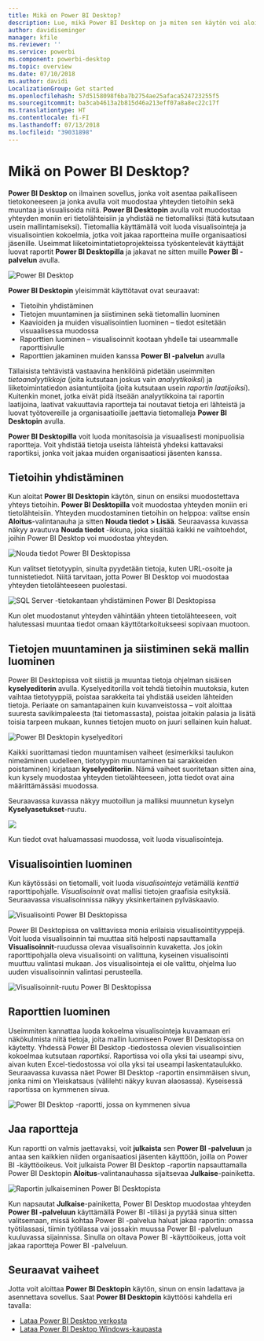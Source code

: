 ```yaml
---
title: Mikä on Power BI Desktop?
description: Lue, mikä Power BI Desktop on ja miten sen käytön voi aloittaa
author: davidiseminger
manager: kfile
ms.reviewer: ''
ms.service: powerbi
ms.component: powerbi-desktop
ms.topic: overview
ms.date: 07/10/2018
ms.author: davidi
LocalizationGroup: Get started
ms.openlocfilehash: 57d5158098f6ba7b2754ae25afaca524723255f5
ms.sourcegitcommit: ba3cab4613a2b815d46a213eff07a8a8ec22c17f
ms.translationtype: HT
ms.contentlocale: fi-FI
ms.lasthandoff: 07/13/2018
ms.locfileid: "39031898"
---
```

# <a name="what-is-power-bi-desktop"></a>Mikä on Power BI Desktop?

**Power BI Desktop** on ilmainen sovellus, jonka voit asentaa paikalliseen tietokoneeseen ja jonka avulla voit muodostaa yhteyden tietoihin sekä muuntaa ja visualisoida niitä. **Power BI Desktopin** avulla voit muodostaa yhteyden moniin eri tietolähteisiin ja yhdistää ne tietomalliksi (tätä kutsutaan usein mallintamiseksi). Tietomallia käyttämällä voit luoda visualisointeja ja visualisointien kokoelmia, jotka voit jakaa raportteina muille organisaatiosi jäsenille. Useimmat liiketoimintatietoprojekteissa työskentelevät käyttäjät luovat raportit **Power BI Desktopilla** ja jakavat ne sitten muille **Power BI -palvelun** avulla.

![Power BI Desktop](media/desktop-what-is-desktop/what-is-desktop_01.png)

**Power BI Desktopin** yleisimmät käyttötavat ovat seuraavat:

* Tietoihin yhdistäminen
* Tietojen muuntaminen ja siistiminen sekä tietomallin luominen
* Kaavioiden ja muiden visualisointien luominen – tiedot esitetään visuaalisessa muodossa
* Raporttien luominen – visualisoinnit kootaan yhdelle tai useammalle raporttisivulle
* Raporttien jakaminen muiden kanssa **Power BI -palvelun** avulla

Tällaisista tehtävistä vastaavina henkilöinä pidetään useimmiten *tietoanalyytikkoja* (joita kutsutaan joskus vain *analyytikoiksi*) ja liiketoimintatiedon asiantuntijoita (joita kutsutaan usein *raportin laatijoiksi*). Kuitenkin monet, jotka eivät pidä itseään analyytikkoina tai raportin laatijoina, laativat vakuuttavia raportteja tai noutavat tietoja eri lähteistä ja luovat työtovereille ja organisaatioille jaettavia tietomalleja **Power BI Desktopin** avulla.

**Power BI Desktopilla** voit luoda monitasoisia ja visuaalisesti monipuolisia raportteja. Voit yhdistää tietoja useista lähteistä yhdeksi kattavaksi raportiksi, jonka voit jakaa muiden organisaatiosi jäsenten kanssa. 

## <a name="connect-to-data"></a>Tietoihin yhdistäminen
Kun aloitat **Power BI Desktopin** käytön, sinun on ensiksi muodostettava yhteys tietoihin. **Power BI Desktopilla** voit muodostaa yhteyden moniin eri tietolähteisiin. Yhteyden muodostaminen tietoihin on helppoa: valitse ensin **Aloitus**-valintanauha ja sitten **Nouda tiedot > Lisää**. Seuraavassa kuvassa näkyy avautuva **Nouda tiedot** -ikkuna, joka sisältää kaikki ne vaihtoehdot, joihin Power BI Desktop voi muodostaa yhteyden.

![Nouda tiedot Power BI Desktopissa](media/desktop-what-is-desktop/what-is-desktop_02.png)

Kun valitset tietotyypin, sinulta pyydetään tietoja, kuten URL-osoite ja tunnistetiedot. Niitä tarvitaan, jotta Power BI Desktop voi muodostaa yhteyden tietolähteeseen puolestasi.

![SQL Server -tietokantaan yhdistäminen Power BI Desktopissa](media/desktop-what-is-desktop/what-is-desktop_03.png)

Kun olet muodostanut yhteyden vähintään yhteen tietolähteeseen, voit halutessasi muuntaa tiedot omaan käyttötarkoitukseesi sopivaan muotoon.

## <a name="transform-and-clean-data-create-a-model"></a>Tietojen muuntaminen ja siistiminen sekä mallin luominen

Power BI Desktopissa voit siistiä ja muuntaa tietoja ohjelman sisäisen **kyselyeditorin** avulla. Kyselyeditorilla voit tehdä tietoihin muutoksia, kuten vaihtaa tietotyyppiä, poistaa sarakkeita tai yhdistää useiden lähteiden tietoja. Periaate on samantapainen kuin kuvanveistossa – voit aloittaa suuresta savikimpaleesta (tai tietomassasta), poistaa joitakin palasia ja lisätä toisia tarpeen mukaan, kunnes tietojen muoto on juuri sellainen kuin haluat. 

![Power BI Desktopin kyselyeditori](media/desktop-getting-started/designer_gsg_editquery.png)

Kaikki suorittamasi tiedon muuntamisen vaiheet (esimerkiksi taulukon nimeäminen uudelleen, tietotyypin muuntaminen tai sarakkeiden poistaminen) kirjataan **kyselyeditoriin**. Nämä vaiheet suoritetaan sitten aina, kun kysely muodostaa yhteyden tietolähteeseen, jotta tiedot ovat aina määrittämässäsi muodossa.

Seuraavassa kuvassa näkyy muotoillun ja malliksi muunnetun kyselyn **Kyselyasetukset**-ruutu.

 ![](media/desktop-getting-started/shapecombine_querysettingsfinished.png)

Kun tiedot ovat haluamassasi muodossa, voit luoda visualisointeja. 

## <a name="create-visuals"></a>Visualisointien luominen 

Kun käytössäsi on tietomalli, voit luoda *visualisointeja* vetämällä *kenttiä* raporttipohjalle. *Visualisoinnit* ovat mallisi tietojen graafisia esityksiä. Seuraavassa visualisoinnissa näkyy yksinkertainen pylväskaavio. 

![Visualisointi Power BI Desktopissa](media/desktop-what-is-desktop/what-is-desktop_04.png)

Power BI Desktopissa on valittavissa monia erilaisia visualisointityyppejä. Voit luoda visualisoinnin tai muuttaa sitä helposti napsauttamalla **Visualisoinnit**-ruudussa olevaa visualisoinnin kuvaketta. Jos jokin raporttipohjalla oleva visualisointi on valittuna, kyseinen visualisointi muuttuu valintasi mukaan. Jos visualisointeja ei ole valittu, ohjelma luo uuden visualisoinnin valintasi perusteella.

![Visualisoinnit-ruutu Power BI Desktopissa](media/desktop-what-is-desktop/what-is-desktop_05.png)

## <a name="create-reports"></a>Raporttien luominen

Useimmiten kannattaa luoda kokoelma visualisointeja kuvaamaan eri näkökulmista niitä tietoja, joita mallin luomiseen Power BI Desktopissa on käytetty. Yhdessä Power BI Desktop -tiedostossa olevien visualisointien kokoelmaa kutsutaan *raportiksi*. Raportissa voi olla yksi tai useampi sivu, aivan kuten Excel-tiedostossa voi olla yksi tai useampi laskentataulukko. Seuraavassa kuvassa näet Power BI Desktop -raportin ensimmäisen sivun, jonka nimi on Yleiskatsaus (välilehti näkyy kuvan alaosassa). Kyseisessä raportissa on kymmenen sivua.

![Power BI Desktop -raportti, jossa on kymmenen sivua](media/desktop-what-is-desktop/what-is-desktop_01.png)

## <a name="share-reports"></a>Jaa raportteja

Kun raportti on valmis jaettavaksi, voit **julkaista** sen **Power BI -palveluun** ja antaa sen kaikkien niiden organisaatiosi jäsenten käyttöön, joilla on Power BI -käyttöoikeus. Voit julkaista Power BI Desktop -raportin napsauttamalla Power BI Desktopin **Aloitus**-valintanauhassa sijaitsevaa **Julkaise**-painiketta.

![Raportin julkaiseminen Power BI Desktopista](media/desktop-what-is-desktop/what-is-desktop_06.png)

Kun napsautat **Julkaise**-painiketta, Power BI Desktop muodostaa yhteyden **Power BI -palveluun** käyttämällä Power BI -tiliäsi ja pyytää sinua sitten valitsemaan, missä kohtaa Power BI -palvelua haluat jakaa raportin: omassa työtilassasi, tiimin työtilassa vai jossakin muussa Power BI -palveluun kuuluvassa sijainnissa. Sinulla on oltava Power BI -käyttöoikeus, jotta voit jakaa raportteja Power BI -palveluun.


## <a name="next-steps"></a>Seuraavat vaiheet

Jotta voit aloittaa **Power BI Desktopin** käytön, sinun on ensin ladattava ja asennettava sovellus. Saat **Power BI Desktopin** käyttöösi kahdella eri tavalla:

* [Lataa Power BI Desktop verkosta](desktop-get-the-desktop.md)
* [Lataa Power BI Desktop Windows-kaupasta](http://aka.ms/pbidesktopstore)
